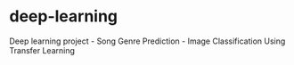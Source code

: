 # deep-learning
Deep learning project -  Song Genre Prediction - Image Classification Using Transfer Learning
